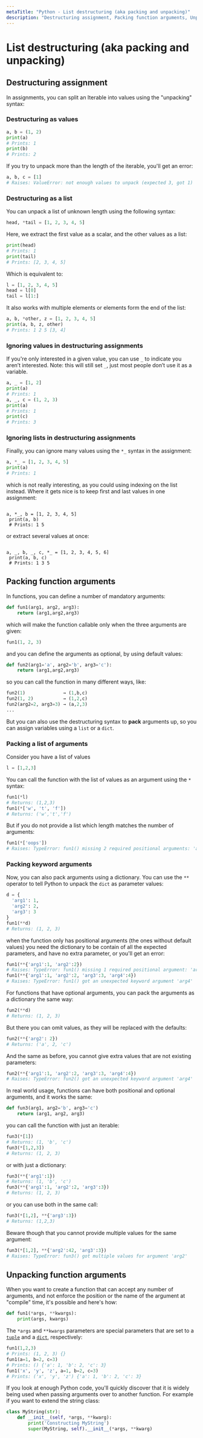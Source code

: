 ```yaml
---
metaTitle: "Python - List destructuring (aka packing and unpacking)"
description: "Destructuring assignment, Packing function arguments, Unpacking function arguments"
---
```


# List destructuring (aka packing and unpacking)



## Destructuring assignment


In assignments, you can split an Iterable into values using the "unpacking" syntax:

### Destructuring as values

```py
a, b = (1, 2)
print(a)
# Prints: 1
print(b)
# Prints: 2

```

If you try to unpack more than the length of the iterable, you'll get an error:

```py
a, b, c = [1]
# Raises: ValueError: not enough values to unpack (expected 3, got 1)

```

### Destructuring as a list

You can unpack a list of unknown length using the following syntax:

```py
head, *tail = [1, 2, 3, 4, 5]

```

Here, we extract the first value as a scalar, and the other values as a list:

```py
print(head)
# Prints: 1
print(tail)
# Prints: [2, 3, 4, 5]

```

Which is equivalent to:

```py
l = [1, 2, 3, 4, 5]
head = l[0]
tail = l[1:]

```

It also works with multiple elements or elements form the end of the list:

```py
a, b, *other, z = [1, 2, 3, 4, 5]
print(a, b, z, other)
# Prints: 1 2 5 [3, 4]

```

### Ignoring values in destructuring assignments

If you're only interested in a given value, you can use `_` to indicate you aren’t interested. Note: this will still set `_`, just most people don’t use it as a variable.

```py
a, _ = [1, 2]
print(a)
# Prints: 1
a, _, c = (1, 2, 3)
print(a)
# Prints: 1
print(c)
# Prints: 3

```

### Ignoring lists in destructuring assignments

Finally, you can ignore many values using the `*_` syntax in the assignment:

```py
a, *_ = [1, 2, 3, 4, 5]
print(a)
# Prints: 1

```

which is not really interesting, as you could using indexing on the list instead. Where it gets nice is to keep first and last values in one assignment:

```

a, *_, b = [1, 2, 3, 4, 5]
 print(a, b)
 # Prints: 1 5

```

or extract several values at once:

```

a, _, b, _, c, *_ = [1, 2, 3, 4, 5, 6]
 print(a, b, c)
 # Prints: 1 3 5

```



## Packing function arguments


In functions, you can define a number of mandatory arguments:

```py
def fun1(arg1, arg2, arg3): 
    return (arg1,arg2,arg3)

```

which will make the function callable only when the three arguments are given:

```py
fun1(1, 2, 3)

```

and you can define the arguments as optional, by using default values:

```py
def fun2(arg1='a', arg2='b', arg3='c'):
    return (arg1,arg2,arg3)

```

so you can call the function in many different ways, like:

```py
fun2(1)              → (1,b,c)
fun2(1, 2)           → (1,2,c)
fun2(arg2=2, arg3=3) → (a,2,3)
...

```

But you can also use the destructuring syntax to **pack** arguments up, so you can assign variables using a `list` or a `dict`.

### Packing a list of arguments

Consider you have a list of values

```py
l = [1,2,3]

```

You can call the function with the list of values as an argument using the `*` syntax:

```py
fun1(*l)
# Returns: (1,2,3)
fun1(*['w', 't', 'f'])
# Returns: ('w','t','f')

```

But if you do not provide a list which length matches the number of arguments:

```py
fun1(*['oops'])
# Raises: TypeError: fun1() missing 2 required positional arguments: 'arg2' and 'arg3'

```

### Packing keyword arguments

Now, you can also pack arguments using a dictionary. You can use the `**` operator to tell Python to unpack the `dict` as parameter values:

```py
d = {
  'arg1': 1,
  'arg2': 2,
  'arg3': 3
}
fun1(**d)
# Returns: (1, 2, 3)

```

when the function only has positional arguments (the ones without default values) you need the dictionary to be contain of all the expected parameters, and have no extra parameter, or you'll get an error:

```py
fun1(**{'arg1':1, 'arg2':2})
# Raises: TypeError: fun1() missing 1 required positional argument: 'arg3'
fun1(**{'arg1':1, 'arg2':2, 'arg3':3, 'arg4':4})
# Raises: TypeError: fun1() got an unexpected keyword argument 'arg4'

```

For functions that have optional arguments, you can pack the arguments as a dictionary the same way:

```py
fun2(**d)
# Returns: (1, 2, 3)

```

But there you can omit values, as they will be replaced with the defaults:

```py
fun2(**{'arg2': 2})
# Returns: ('a', 2, 'c')

```

And the same as before, you cannot give extra values that are not existing parameters:

```py
fun2(**{'arg1':1, 'arg2':2, 'arg3':3, 'arg4':4})
# Raises: TypeError: fun2() got an unexpected keyword argument 'arg4'

```

In real world usage, functions can have both positional and optional arguments, and it works the same:

```py
def fun3(arg1, arg2='b', arg3='c')
    return (arg1, arg2, arg3)

```

you can call the function with just an iterable:

```py
fun3(*[1])
# Returns: (1, 'b', 'c')
fun3(*[1,2,3])
# Returns: (1, 2, 3)

```

or with just a dictionary:

```py
fun3(**{'arg1':1})
# Returns: (1, 'b', 'c')
fun3(**{'arg1':1, 'arg2':2, 'arg3':3})
# Returns: (1, 2, 3)

```

or you can use both in the same call:

```py
fun3(*[1,2], **{'arg3':3})
# Returns: (1,2,3)

```

Beware though that you cannot provide multiple values for the same argument:

```py
fun3(*[1,2], **{'arg2':42, 'arg3':3})
# Raises: TypeError: fun3() got multiple values for argument 'arg2'

```



## Unpacking function arguments


When you want to create a function that can accept any number of arguments, and not enforce the position or the name of the argument at "compile" time, it's possible and here's how:

```py
def fun1(*args, **kwargs):
    print(args, kwargs)

```

The `*args` and `**kwargs` parameters are special parameters that are set to a [`tuple`](http://stackoverflow.com/documentation/python/927/tuple#t=201608011622176668638) and a [`dict`](http://stackoverflow.com/documentation/python/396/dictionary#t=201608011622571856793), respectively:

```py
fun1(1,2,3)
# Prints: (1, 2, 3) {}
fun1(a=1, b=2, c=3)
# Prints: () {'a': 1, 'b': 2, 'c': 3}
fun1('x', 'y', 'z', a=1, b=2, c=3)
# Prints: ('x', 'y', 'z') {'a': 1, 'b': 2, 'c': 3}

```

If you look at enough Python code, you'll quickly discover that it is widely being used when passing arguments over to another function. For example if you want to extend the string class:

```py
class MyString(str):
    def __init__(self, *args, **kwarg):
        print('Constructing MyString')
        super(MyString, self).__init__(*args, **kwarg)

```

